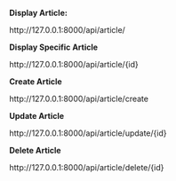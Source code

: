 <p><strong>Display Article:</strong></p>
<p>http://127.0.0.1:8000/api/article/</p>

<p><strong>Display Specific Article</strong></p>
<p>http://127.0.0.1:8000/api/article/{id}</p>

<p><strong>Create Article</strong></p>
<p>http://127.0.0.1:8000/api/article/create</p>

<p><strong>Update Article</strong></p>
<p>http://127.0.0.1:8000/api/article/update/{id}</p>

<p><strong>Delete Article</strong></p>
<p>http://127.0.0.1:8000/api/article/delete/{id}</p>
